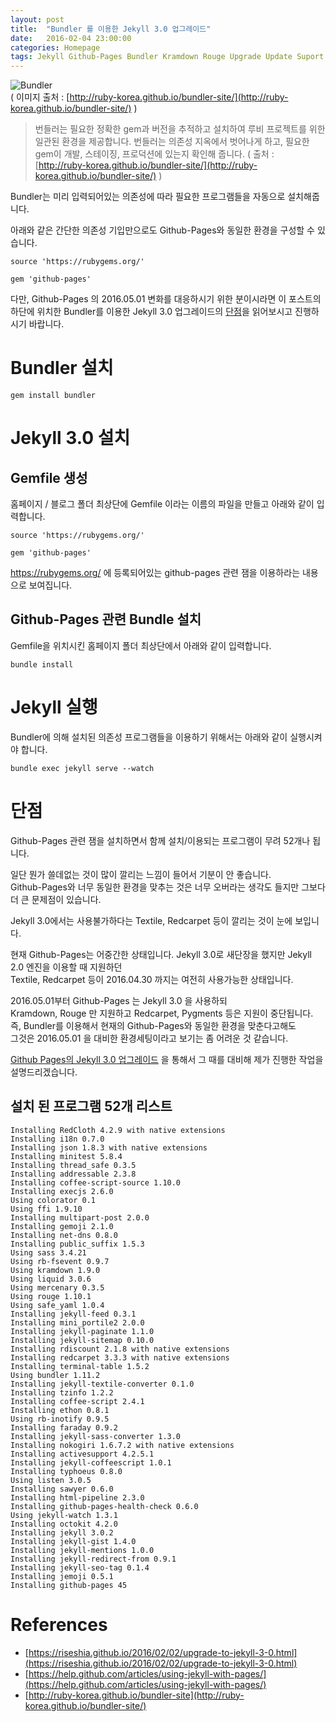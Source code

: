 ```yaml
---
layout: post
title:  "Bundler 를 이용한 Jekyll 3.0 업그레이드"
date:   2016-02-04 23:00:00
categories: Homepage
tags: Jekyll Github-Pages Bundler Kramdown Rouge Upgrade Update Suport
---
```


![Bundler](http://ruby-korea.github.io/bundler-site/images/gembundler.png)  
( 이미지 출처 : [http://ruby-korea.github.io/bundler-site/](http://ruby-korea.github.io/bundler-site/) )

>번들러는 필요한 정확한 gem과 버전을 추적하고 설치하여 루비 프로젝트를 위한 일관된 환경을 제공합니다. 
번들러는 의존성 지옥에서 벗어나게 하고, 필요한 gem이 개발, 스테이징, 프로덕션에 있는지 확인해 줍니다.
> ( 출처 : [http://ruby-korea.github.io/bundler-site/](http://ruby-korea.github.io/bundler-site/) )

Bundler는 미리 입력되어있는 의존성에 따라 필요한 프로그램들을 자동으로 설치해줍니다.

아래와 같은 간단한 의존성 기입만으로도 Github-Pages와 동일한 환경을 구성할 수 있습니다.

~~~
source 'https://rubygems.org/'

gem 'github-pages'
~~~

<!--more-->

다만, Github-Pages 의 2016.05.01 변화를 대응하시기 위한 분이시라면
이 포스트의 하단에 위치한 Bundler를 이용한 Jekyll 3.0 업그레이드의 [단점](#단점)을 읽어보시고 진행하시기 바랍니다.

# Bundler 설치

~~~
gem install bundler
~~~

# Jekyll 3.0 설치 

## Gemfile 생성

홈페이지 / 블로그 폴더 최상단에 Gemfile 이라는 이름의 파일을 만들고 아래와 같이 입력합니다.

```
source 'https://rubygems.org/'

gem 'github-pages'
```

https://rubygems.org/ 에 등록되어있는 github-pages 관련 잼을 이용하라는 내용으로 보여집니다.

## Github-Pages 관련 Bundle 설치

Gemfile을 위치시킨 홈페이지 폴더 최상단에서 아래와 같이 입력합니다.

```
bundle install
```

# Jekyll 실행

Bundler에 의해 설치된 의존성 프로그램들을 이용하기 위해서는 아래와 같이 실행시켜야 합니다.

```
bundle exec jekyll serve --watch
```

# 단점

Github-Pages 관련 잼을 설치하면서 함께 설치/이용되는 프로그램이 무려 52개나 됩니다.

일단 뭔가 쓸데없는 것이 많이 깔리는 느낌이 들어서 기분이 안 좋습니다.  
Github-Pages와 너무 동일한 환경을 맞추는 것은 너무 오버라는 생각도 들지만 그보다 더 큰 문제점이 있습니다.

Jekyll 3.0에서는 사용불가하다는 Textile, Redcarpet 등이 깔리는 것이 눈에 보입니다.

현재 Github-Pages는 어중간한 상태입니다. Jekyll 3.0로 새단장을 했지만 Jekyll 2.0 엔진을 이용할 때 지원하던  
Textile, Redcarpet 등이 2016.04.30 까지는 여전히 사용가능한 상태입니다.

2016.05.01부터 Github-Pages 는 Jekyll 3.0 을 사용하되  
Kramdown, Rouge 만 지원하고 Redcarpet, Pygments 등은 지원이 중단됩니다.  
즉, Bundler를 이용해서 현재의 Github-Pages와 동일한 환경을 맞춘다고해도  
그것은 2016.05.01 을 대비한 환경세팅이라고 보기는 좀 어려운 것 같습니다.

[Github Pages의 Jekyll 3.0 업그레이드](/homepage/GithubPagesUseJekyll3.html) 을 통해서 그 때를 대비해 제가 진행한 작업을 설명드리겠습니다.

## 설치 된 프로그램 52개 리스트

~~~
Installing RedCloth 4.2.9 with native extensions
Installing i18n 0.7.0
Installing json 1.8.3 with native extensions
Installing minitest 5.8.4
Installing thread_safe 0.3.5
Installing addressable 2.3.8
Installing coffee-script-source 1.10.0
Installing execjs 2.6.0
Using colorator 0.1
Using ffi 1.9.10
Installing multipart-post 2.0.0
Installing gemoji 2.1.0
Installing net-dns 0.8.0
Installing public_suffix 1.5.3
Using sass 3.4.21
Using rb-fsevent 0.9.7
Using kramdown 1.9.0
Using liquid 3.0.6
Using mercenary 0.3.5
Using rouge 1.10.1
Using safe_yaml 1.0.4
Installing jekyll-feed 0.3.1
Installing mini_portile2 2.0.0
Installing jekyll-paginate 1.1.0
Installing jekyll-sitemap 0.10.0
Installing rdiscount 2.1.8 with native extensions
Installing redcarpet 3.3.3 with native extensions
Installing terminal-table 1.5.2
Using bundler 1.11.2
Installing jekyll-textile-converter 0.1.0
Installing tzinfo 1.2.2
Installing coffee-script 2.4.1
Installing ethon 0.8.1
Using rb-inotify 0.9.5
Installing faraday 0.9.2
Installing jekyll-sass-converter 1.3.0
Installing nokogiri 1.6.7.2 with native extensions
Installing activesupport 4.2.5.1
Installing jekyll-coffeescript 1.0.1
Installing typhoeus 0.8.0
Using listen 3.0.5
Installing sawyer 0.6.0
Installing html-pipeline 2.3.0
Installing github-pages-health-check 0.6.0
Using jekyll-watch 1.3.1
Installing octokit 4.2.0
Installing jekyll 3.0.2
Installing jekyll-gist 1.4.0
Installing jekyll-mentions 1.0.0
Installing jekyll-redirect-from 0.9.1
Installing jekyll-seo-tag 0.1.4
Installing jemoji 0.5.1
Installing github-pages 45
~~~

# References
  * [https://riseshia.github.io/2016/02/02/upgrade-to-jekyll-3-0.html](https://riseshia.github.io/2016/02/02/upgrade-to-jekyll-3-0.html)
  * [https://help.github.com/articles/using-jekyll-with-pages/](https://help.github.com/articles/using-jekyll-with-pages/)
  * [http://ruby-korea.github.io/bundler-site](http://ruby-korea.github.io/bundler-site/)
